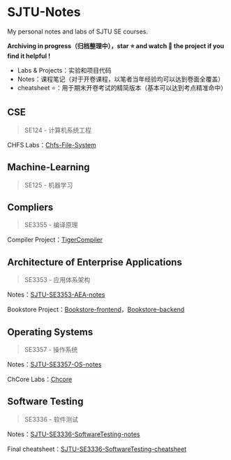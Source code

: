 # SJTU-Notes
My personal notes and labs of SJTU SE courses.

**Archiving in progress（归档整理中），star ⭐ and watch 👀 the project if you find it helpful !**

- Labs & Projects：实验和项目代码
- Notes：课程笔记（对于开卷课程，以笔者当年经验均可以达到卷面全覆盖）
- cheatsheet ⭐：用于期末开卷考试的精简版本（基本可以达到考点精准命中）

## CSE

> SE124 - 计算机系统工程

CHFS Labs：[Chfs-File-System](https://github.com/Albus-Tan/Chfs-File-System)

## Machine-Learning

> SE125 - 机器学习

## Compliers

> SE3355 - 编译原理

Compiler Project：[TigerCompiler](https://github.com/Albus-Tan/TigerCompiler)

## Architecture of Enterprise Applications

> SE3353 - 应用体系架构

Notes：[SJTU-SE3353-AEA-notes](./SJTU-SE3353-AEA-notes/应用系统体系架构笔记.pdf)

Bookstore Project：[Bookstore-frontend](https://github.com/Albus-Tan/Bookstore-frontend)，[Bookstore-backend](https://github.com/Albus-Tan/Bookstore-backend)

## Operating Systems

> SE3357 - 操作系统

Notes：[SJTU-SE3357-OS-notes](https://github.com/Albus-Tan/SJTU-SE3357-OS-notes)

ChCore Labs：[Chcore](https://github.com/Albus-Tan/Chcore)

## Software Testing

> SE3336 - 软件测试

Notes：[SJTU-SE3336-SoftwareTesting-notes](./SJTU-SE3336-SoftwareTesting-notes/软件测试笔记.pdf)

Final cheatsheet：[SJTU-SE3336-SoftwareTesting-cheatsheet](./SJTU-SE3336-SoftwareTesting-notes/软件测试期末考试备考.pdf)